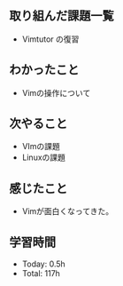 ## 取り組んだ課題一覧
- Vimtutor の復習
## わかったこと
- Vimの操作について
## 次やること
- VImの課題
- Linuxの課題
## 感じたこと
- Vimが面白くなってきた。
## 学習時間
- Today: 0.5h
- Total: 117h

<!--```toggl
LIST
FROM 2024-03-09 TO 2024-03-09
INCLUDE PROJECTS "HappinessChain", "Self-Study"
```-->
<!--```toggl
SUMMARY
FROM 2024-01-01 TO 2024-03-09
INCLUDE PROJECTS "HappinessChain", "Self-Study"
```-->
